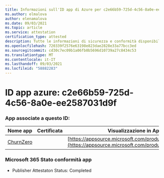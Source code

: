 ```yaml
---
title: Informazioni sull'ID app di Azure per c2e66b59-725d-4c56-8a0e-ee2587031d9f
ms.author: elmalova
author: elenamalova
ms.date: 09/03/2021
ms.topic: article
ms.service: attestation
certification_type: attested
description: Tutte le informazioni di sicurezza e conformità disponibili per c2e66b59-725d-4c56-8a0e-ee2587031d9f.
ms.openlocfilehash: 720339f2576e63198e823dae2828e33a77bcc3ed
ms.sourcegitcommit: cd30c7ec09b1a06fb0b5696d10739a27c8434c53
ms.translationtype: MT
ms.contentlocale: it-IT
ms.lasthandoff: 09/03/2021
ms.locfileid: "58882283"
---
```

# <a name="azure-app-id-c2e66b59-725d-4c56-8a0e-ee2587031d9f"></a>ID app azure: c2e66b59-725d-4c56-8a0e-ee2587031d9f


### <a name="apps-associated-with-this-id"></a>App associate a questo ID:
| **Nome app** | **Certificata** | **Visualizzazione in AppSource** |
|--------------|---------------|-----------------------|
| [ChurnZero](https://docs.microsoft.com/microsoft-365-app-certification/forward/WA200002581) |  | [https://appsource.microsoft.com/product/office/WA200002581](https://appsource.microsoft.com/product/office/WA200002581) |

### <a name="microsoft-365-app-compliance-status"></a>Microsoft 365 Stato conformità app
- Publisher Attestaton Status: Completed
